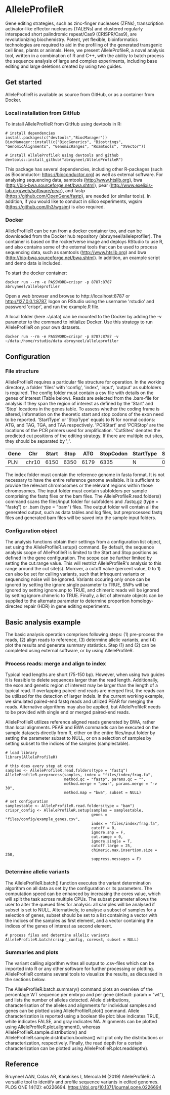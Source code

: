 # AlleleProfileR

Gene editing strategies, such as zinc-finger nucleases (ZFNs), transcription activator-like effector nucleases (TALENs) and clustered regularly interspaced short palindromic repeat/Cas9 (CRISPR/Cas9), are revolutionizing biochemistry. Potent, yet flexible, bioinformatics technologies are required to aid in the profiling of the generated transgenic cell lines, plants or animals. Here, we present AlleleProfileR, a novel analysis tool, written in a combination of R and C++, with the ability to batch process the sequence analysis of large and complex experiments, including base editing and large deletions created by using two guides.

## Get started
AlleleProfileR is available as source from GitHub, or as a container from Docker. 

### Local installation from GitHub
To install AlleleProfileR from GitHub using devtools in R:

```
# install dependencies
install.packages(c("devtools","BiocManager"))
BiocManager::install(c("BiocGenerics", "Biostrings", "GenomicAlignments", "GenomicRanges", "Rsamtools", "XVector"))

# install AlleleProfileR using devtools and github
devtools::install_github("abruyneel/AlleleProfileR")
```

This package has several dependencies, including other R-packages (such as Bioconductor: https://bioconductor.org) as well as external software. For analysing sequencing data, samtools (http://www.htslib.org), bwa (http://bio-bwa.sourceforge.net/bwa.shtml), pear (http://www.exelixis-lab.org/web/software/pear), and fastp (https://github.com/OpenGene/fastp), are needed (or similar tools). In addition, if you would like to conduct in silico experiments, wgsim (https://github.com/lh3/wgsim) is also required.

### Docker
AlleleProfileR can be run from a docker container too, and can be downloaded from the Docker hub repository (abruyneel/alleleprofiler). The container is based on the rocker/verse image and deploys RStudio to use R, and also contains some of the external tools that can be used to process sequencing data, such as samtools (http://www.htslib.org) and bwa (http://bio-bwa.sourceforge.net/bwa.shtml). In addition, an example script and demo data is included.

To start the docker container: 
```
docker run --rm -e PASSWORD=crispr -p 8787:8787 abruyneel/alleleprofiler
```

Open a web browser and browse to http://localhost:8787 or http://127.0.0.1:8787, logon on RStudio using the username 'rstudio' and password 'crispr', and run the example.R file.

A local folder (here ~\data) can be mounted to the Docker by adding the -v parameter to the command to initialize Docker. Use this strategy to run AlleleProfileR on your own datasets.
```
docker run --rm -e PASSWORD=crispr -p 8787:8787 -v ~/data:/home/rstudio/data abruyneel/alleleprofiler
```

## Configuration

### File structure
AlleleProfileR requires a particular file structure for operation. In the working directory, a folder 'files' with 'config', 'index', 'input', 'output' as subfolders is required. The config folder must contain a csv file with details on the genes of interest (Table below). Reads are selected from the .bam-file for analysis if they span the region of interest as defined by the 'Start' and 'Stop' locations in the genes table. To assess whether the coding frame is altered, information on the theoretic start and stop codons of the exon need to be reported. 'StartType' or 'StopType' equals to N for normal codons: ATG, and TAG, TGA, and TAA respectively. 'PCRStart' and 'PCRStop' are the locations of the PCR primers used for amplification. 'CutSites' denotes the predicted cut positions of the editing strategy. If there are multiple cut sites, they should be separated by ';'.

| Gene  | Chr | Start | Stop | ATG | StopCodon | StartType | StartShift |StopType | StopShift | PCRStart | PCRStop | CutSites |
| ------ | ------ |------ |------ |------ |------ | ------ | ------- | ------- | ------ | ------ | ------ | ------ |
| PLN  | chr10  | 6150 | 6350  | 6179  | 6335  | N  | 0 | N  | 0 | 5500  | 6700 | NA |


The index folder must contain the reference genome in fasta format. It is not necessary to have the entire reference genome available. It is sufficient to provide the relevant chromosomes or the relevant regions within those chromosomes. The input folder must contain subfolders per sample comprising the fastq files or the bam files. The AlleleProfileR.read.folders() command scans the files/input folder for subfolders and .fastq.gz (type = "fastq") or .bam (type = "bam") files. The output folder will contain all the generated output, such as data tables and log files, but preprocessed fastq files and generated bam files will be saved into the sample input folders.

### Configuration object
The analysis functions obtain their settings from a configuration list object, set using the AlleleProfileR.setup() command. By default, the sequence analysis scope of AlleProfileR is limited to the Start and Stop positions as defined in the gene configuration. The scope can be further limited by setting the cut.range value. This will restrict AlleleProfileR's analysis to this range around the cut site(s). Morover, a cutoff value (percent value, 0 to 1) can also be set for calling variants, such that infrequent variants or sequencing noise will be ignored. Variants occuring only once can be ignored by setting the ignore.single parameter to TRUE, SNPs will be ignored by setting ignore.snp to TRUE, and chimeric reads will be ignored by setting ignore.chimeric to TRUE. Finally, a list of alternate objects can be supplied to the alternate parameter to determine proportion homology-directed repair (HDR) in gene editing experiments.

## Basic analysis example
The basic analysis operation comprises following steps: (1) pre-process the reads, (2) align reads to reference, (3) determine allelic variants, and (4) plot the results and generate summary statistics. Step (1) and (2) can be completed using external software, or by using AlleleProfileR.

### Process reads: merge and align to index
Typical read lengths are short (75-150 bp). However, when using two guides it is feasible to delete sequences larger than the read length. Additionally, the exon and genetic region of interest may be larger than the length of a typical read. If overlapping paired-end reads are merged first, the reads can be utilized for the detection of larger indels. In the current working example, we simulated paired-end fastq reads and utilized PEAR for merging the reads. Alternative algorithms may also be applied, but AlleleProfileR needs to be provided with single end or merged paired-end reads. 

AlleleProfileR utilizes reference aligned reads generated by BWA, rather than local alignments. PEAR and BWA commands can be executed on the sample datasets directly from R, either on the entire files/input folder by setting the parameter subset to NULL, or on a selection of samples by setting subset to the indices of the samples (samplestable).

```
# load library
library(AlleleProfileR)

# this does every step at once
samples <- AlleleProfileR.read.folders(type = "fastq")
AlleleProfileR.preprocess(samples, index = "files/index/frag.fa", 
                          method.qc = "fastp", params.qc = "",
                          method.merge = "pear", params.merge = "-v 30",
                          method.map = "bwa", subset = NULL)
                          
# set configuration
samplestable <- AlleleProfileR.read.folders(type = "bam")
crispr_config <- AlleleProfileR.setup(samples = samplestable, 
                                      genes = "files/config/example_genes.csv",
                                      index = "files/index/frag.fa", 
                                      cutoff = 0, 
                                      ignore.snp = F,
                                      cut.range = 0, 
                                      ignore.single = T, 
                                      cutoff.large = 25,
                                      chimeric.max.insertion.size = 250, 
                                      suppress.messages = F)
```

### Determine allelic variants
The AlleleProfileR.batch() function executes the variant determination algorithm on all data as set by the configuration or its parameters. The computation speed can be enhanced by increasing the cores value, which will split the task across multiple CPUs. The subset parameter allows the user to alter the queued files for analysis: all samples will be analysed if subset is set to NULL. Alternatively, to analyse a subset of samples for a selection of genes, subset should be set to a list containing a vector with the indices of the samples as first element, and a vector containing the indices of the genes of interest as second element. 

```
# process files and determine allelic variants
AlleleProfileR.batch(crispr_config, cores=3, subset = NULL)
```

### Summaries and plots
The variant calling algorithm writes all output to .csv-files which can be imported into R or any other software for further processing or plotting. AlleleProfileR contains several tools to visualize the results, as discussed in the sections below. 

The AlleleProfileR.batch.summary() command plots an overview of the percentage WT sequence per embryo and per gene (default: param = "wt"), and lists the number of alleles detected. Allele distributions, characterisation of the alleles and alignments for individual samples and genes can be plotted using AlleleProfileR.plot() command. Allele characterization is reported using a boolean tile plot: blue indicates TRUE, white indicates FALSE, and gray indicates NA. Alignments can be plotted using AlleleProfileR.plot.alignment(), whereas AlleleProfileR.sample.distribution() and AlleleProfileR.sample.distribution.boolean() will plot only the distributions or characterization, respectively. Finally, the read depth for a certain characterization can be plotted using AlleleProfileR.plot.readdepth().

## Reference

Bruyneel AAN, Colas AR, Karakikes I, Mercola M (2019) AlleleProfileR: A versatile tool to identify and profile sequence variants in edited genomes. PLOS ONE 14(12): e0226694. https://doi.org/10.1371/journal.pone.0226694
